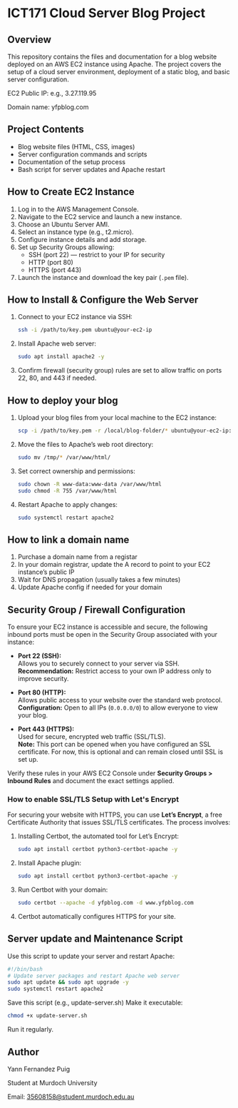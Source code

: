 # ICT171 Cloud Server Blog Project

## Overview
This repository contains the files and documentation for a blog website deployed on an AWS EC2 instance using Apache. The project covers the setup of a cloud server environment, deployment of a static blog, and basic server configuration.

EC2 Public IP: e.g., 3.27.119.95

Domain name: yfpblog.com


## Project Contents
- Blog website files (HTML, CSS, images)
- Server configuration commands and scripts
- Documentation of the setup process
- Bash script for server updates and Apache restart

## How to Create EC2 Instance
1. Log in to the AWS Management Console.
2. Navigate to the EC2 service and launch a new instance.
3. Choose an Ubuntu Server AMI.
4. Select an instance type (e.g., t2.micro).
5. Configure instance details and add storage.
6. Set up Security Groups allowing:
   - SSH (port 22) — restrict to your IP for security
   - HTTP (port 80)
   - HTTPS (port 443)
7. Launch the instance and download the key pair (`.pem` file).

## How to Install & Configure the Web Server
1. Connect to your EC2 instance via SSH:
   ```bash
   ssh -i /path/to/key.pem ubuntu@your-ec2-ip

2.  Install Apache web server:
    ```bash
    sudo apt install apache2 -y

3.  Confirm firewall (security group) rules are set to allow traffic on ports 22, 80, and 443 if needed.

## How to deploy your blog
1.  Upload your blog files from your local machine to the EC2 instance:
    ```bash
    scp -i /path/to/key.pem -r /local/blog-folder/* ubuntu@your-ec2-ip:/tmp/

2.  Move the files to Apache’s web root directory:
    ```bash
    sudo mv /tmp/* /var/www/html/

3.  Set correct ownership and permissions:
    ```bash
    sudo chown -R www-data:www-data /var/www/html
    sudo chmod -R 755 /var/www/html

4.  Restart Apache to apply changes: 
    ```bash
    sudo systemctl restart apache2

## How to link a domain name
1.  Purchase a domain name from a registar
2.  In your domain registrar, update the A record to point to your EC2 instance’s public IP
3.  Wait for DNS propagation (usually takes a few minutes)
4.  Update Apache config if needed for your domain

## Security Group / Firewall Configuration

To ensure your EC2 instance is accessible and secure, the following inbound ports must be open in the Security Group associated with your instance:

- **Port 22 (SSH):**  
  Allows you to securely connect to your server via SSH.  
  **Recommendation:** Restrict access to your own IP address only to improve security.

- **Port 80 (HTTP):**  
  Allows public access to your website over the standard web protocol.  
  **Configuration:** Open to all IPs (`0.0.0.0/0`) to allow everyone to view your blog.

- **Port 443 (HTTPS):**  
  Used for secure, encrypted web traffic (SSL/TLS).  
  **Note:** This port can be opened when you have configured an SSL certificate. For now, this is optional and can remain closed until SSL is set up.

Verify these rules in your AWS EC2 Console under **Security Groups > Inbound Rules** and document the exact settings applied.

### How to enable SSL/TLS Setup with Let's Encrypt

For securing your website with HTTPS, you can use **Let’s Encrypt**, a free Certificate Authority that issues SSL/TLS certificates. The process involves:

1. Installing Certbot, the automated tool for Let’s Encrypt:  
   ```bash
   sudo apt install certbot python3-certbot-apache -y

2.  Install Apache plugin:
    ```bash
    sudo apt install certbot python3-certbot-apache -y

3.  Run Certbot with your domain:
    ```bash
    sudo certbot --apache -d yfpblog.com -d www.yfpblog.com

4.  Certbot automatically configures HTTPS for your site.

## Server update and Maintenance Script
Use this script to update your server and restart Apache:
```bash
#!/bin/bash
# Update server packages and restart Apache web server
sudo apt update && sudo apt upgrade -y
sudo systemctl restart apache2
```

Save this script (e.g., update-server.sh)
Make it executable:
```bash
chmod +x update-server.sh
```
Run it regularly.

## Author
Yann Fernandez Puig

Student at Murdoch University

Email: 35608158@student.murdoch.edu.au